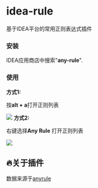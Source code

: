 # idea-rule

基于IDEA平台的常用正则表达式插件

### 安装

IDEA应用商店中搜索"**any-rule**".

### 使用
**方式1:**

按**alt + a**打开正则列表

![](http://www.52zhoujia.cn/upload/2020/04/o8ks49pfnmhisq30bmpt9obpb3.gif)
**方式2:**

右键选择**Any Rule** 打开正则列表

![](http://www.52zhoujia.cn/upload/2020/04/o8ks49pfnmhisq30bmpt9obpb3.gif)

## :fire:关于插件
数据来源于[anyrule](https://github.com/any86/any-rule/)
